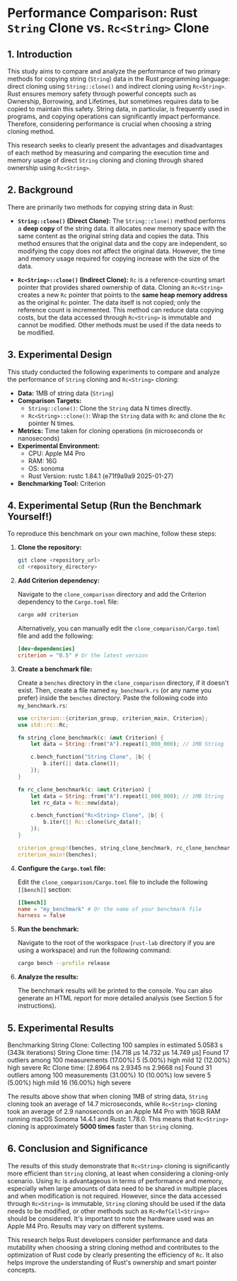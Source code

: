 # Performance Comparison: Rust `String` Clone vs. `Rc<String>` Clone

## 1. Introduction

This study aims to compare and analyze the performance of two primary methods for copying string (`String`) data in the Rust programming language: direct cloning using `String::clone()` and indirect cloning using `Rc<String>`. Rust ensures memory safety through powerful concepts such as Ownership, Borrowing, and Lifetimes, but sometimes requires data to be copied to maintain this safety. String data, in particular, is frequently used in programs, and copying operations can significantly impact performance. Therefore, considering performance is crucial when choosing a string cloning method.

This research seeks to clearly present the advantages and disadvantages of each method by measuring and comparing the execution time and memory usage of direct `String` cloning and cloning through shared ownership using `Rc<String>`.

## 2. Background

There are primarily two methods for copying string data in Rust:

*   **`String::clone()` (Direct Clone):** The `String::clone()` method performs a **deep copy** of the string data. It allocates new memory space with the same content as the original string data and copies the data. This method ensures that the original data and the copy are independent, so modifying the copy does not affect the original data. However, the time and memory usage required for copying increase with the size of the data.

*   **`Rc<String>::clone()` (Indirect Clone):** `Rc` is a reference-counting smart pointer that provides shared ownership of data. Cloning an `Rc<String>` creates a new `Rc` pointer that points to the **same heap memory address** as the original `Rc` pointer. The data itself is not copied; only the reference count is incremented. This method can reduce data copying costs, but the data accessed through `Rc<String>` is immutable and cannot be modified. Other methods must be used if the data needs to be modified.

## 3. Experimental Design

This study conducted the following experiments to compare and analyze the performance of `String` cloning and `Rc<String>` cloning:

*   **Data:** 1MB of string data (`String`)
*   **Comparison Targets:**
    *   `String::clone()`: Clone the `String` data N times directly.
    *   `Rc<String>::clone()`: Wrap the `String` data with `Rc` and clone the `Rc` pointer N times.
*   **Metrics:** Time taken for cloning operations (in microseconds or nanoseconds)
*   **Experimental Environment:**
    *   CPU: Apple M4 Pro
    *   RAM: 16G
    *   OS: sonoma
    *   Rust Version: rustc 1.84.1 (e71f9a9a9 2025-01-27)
*   **Benchmarking Tool:** Criterion

## 4. Experimental Setup (Run the Benchmark Yourself!)

To reproduce this benchmark on your own machine, follow these steps:

1.  **Clone the repository:**

    ```bash
    git clone <repository_url>
    cd <repository_directory>
    ```

2.  **Add Criterion dependency:**

    Navigate to the `clone_comparison` directory and add the Criterion dependency to the `Cargo.toml` file:

    ```bash
    cargo add criterion
    ```

    Alternatively, you can manually edit the `clone_comparison/Cargo.toml` file and add the following:

    ```toml
    [dev-dependencies]
    criterion = "0.5" # Or the latest version
    ```

3.  **Create a benchmark file:**

    Create a `benches` directory in the `clone_comparison` directory, if it doesn't exist. Then, create a file named `my_benchmark.rs` (or any name you prefer) inside the `benches` directory.  Paste the following code into `my_benchmark.rs`:

    ```rust
    use criterion::{criterion_group, criterion_main, Criterion};
    use std::rc::Rc;

    fn string_clone_benchmark(c: &mut Criterion) {
        let data = String::from("A").repeat(1_000_000); // 1MB String

        c.bench_function("String Clone", |b| {
            b.iter(|| data.clone());
        });
    }

    fn rc_clone_benchmark(c: &mut Criterion) {
        let data = String::from("A").repeat(1_000_000); // 1MB String
        let rc_data = Rc::new(data);

        c.bench_function("Rc<String> Clone", |b| {
            b.iter(|| Rc::clone(&rc_data));
        });
    }

    criterion_group!(benches, string_clone_benchmark, rc_clone_benchmark);
    criterion_main!(benches);
    ```

4.  **Configure the `Cargo.toml` file:**

    Edit the `clone_comparison/Cargo.toml` file to include the following `[[bench]]` section:

    ```toml
    [[bench]]
    name = "my_benchmark" # Or the name of your benchmark file
    harness = false
    ```

5.  **Run the benchmark:**

    Navigate to the root of the workspace (`rust-lab` directory if you are using a workspace) and run the following command:

    ```bash
    cargo bench --profile release
    ```

6.  **Analyze the results:**

    The benchmark results will be printed to the console. You can also generate an HTML report for more detailed analysis (see Section 5 for instructions).

## 5. Experimental Results

Benchmarking String Clone: Collecting 100 samples in estimated 5.0583 s (343k iterations) String Clone time: [14.718 µs 14.732 µs 14.749 µs] Found 17 outliers among 100 measurements (17.00%) 5 (5.00%) high mild 12 (12.00%) high severe Rc Clone time: [2.8964 ns 2.9345 ns 2.9668 ns] Found 31 outliers among 100 measurements (31.00%) 10 (10.00%) low severe 5 (5.00%) high mild 16 (16.00%) high severe

The results above show that when cloning 1MB of string data, `String` cloning took an average of 14.7 microseconds, while `Rc<String>` cloning took an average of 2.9 nanoseconds on an Apple M4 Pro with 16GB RAM running macOS Sonoma 14.4.1 and Rustc 1.78.0. This means that `Rc<String>` cloning is approximately **5000 times** faster than `String` cloning.


## 6. Conclusion and Significance

The results of this study demonstrate that `Rc<String>` cloning is significantly more efficient than `String` cloning, at least when considering a cloning-only scenario. Using `Rc` is advantageous in terms of performance and memory, especially when large amounts of data need to be shared in multiple places and when modification is not required. However, since the data accessed through `Rc<String>` is immutable, `String` cloning should be used if the data needs to be modified, or other methods such as `Rc<RefCell<String>>` should be considered. It's important to note the hardware used was an Apple M4 Pro. Results may vary on different systems.

This research helps Rust developers consider performance and data mutability when choosing a string cloning method and contributes to the optimization of Rust code by clearly presenting the efficiency of `Rc`. It also helps improve the understanding of Rust's ownership and smart pointer concepts.